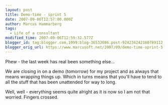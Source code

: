 ```yaml
---
layout: post
title: Demo-time - sprint 5
date: 2007-09-06T12:57:00.000Z
author: Marcus Hammarberg
tags:
  - Life of a consultant
modified_time: 2007-09-06T12:59:32.577Z
blogger_id: tag:blogger.com,1999:blog-36533086.post-924234242160789112
blogger_orig_url: https://www.marcusoft.net/2007/09/demo-time-sprint-5.html
---
```


Phew - the
last week has real been something else...

We are closing in on a demo (tomorrow) for my project and as always that
means wrapping things up. Which in turns means that you'll have to tend
to all the stuff that has been unattended for way to long.

Well, well - everything seems quite alright as it is now so I am not
that worried. Fingers crossed.
